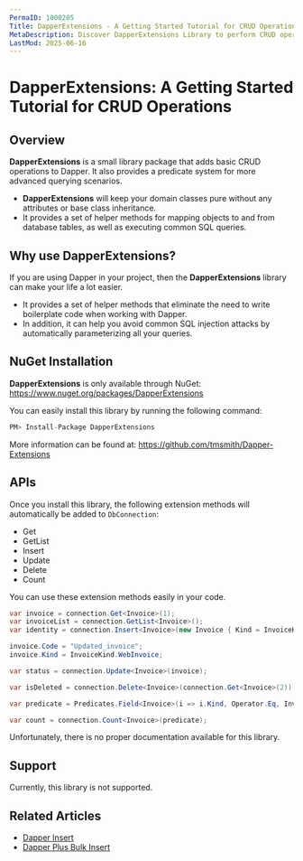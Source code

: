 ```yaml
---
PermaID: 1000205
Title: DapperExtensions - A Getting Started Tutorial for CRUD Operations
MetaDescription: Discover DapperExtensions Library to perform CRUD operations such as Get, GetList, Insert, Update, Delete, Count. Learn about DapperExtensions limitations and how to install it with NuGet.
LastMod: 2025-06-16
---
```


# DapperExtensions: A Getting Started Tutorial for CRUD Operations

## Overview

**DapperExtensions** is a small library package that adds basic CRUD operations to Dapper. It also provides a predicate system for more advanced querying scenarios. 

 - **DapperExtensions** will keep your domain classes pure without any attributes or base class inheritance.
 - It provides a set of helper methods for mapping objects to and from database tables, as well as executing common SQL queries.

## Why use DapperExtensions?

If you are using Dapper in your project, then the **DapperExtensions** library can make your life a lot easier. 

 - It provides a set of helper methods that eliminate the need to write boilerplate code when working with Dapper. 
 - In addition, it can help you avoid common SQL injection attacks by automatically parameterizing all your queries.

## NuGet Installation

**DapperExtensions** is only available through NuGet: <a href="https://www.nuget.org/packages/DapperExtensions" target="_blank">https://www.nuget.org/packages/DapperExtensions</a>

You can easily install this library by running the following command:

```csharp
PM> Install-Package DapperExtensions 
```

More information can be found at: <a href="https://github.com/tmsmith/Dapper-Extensions" target="_blank">https://github.com/tmsmith/Dapper-Extensions</a>

## APIs

Once you install this library, the following extension methods will automatically be added to `DbConnection`:

- Get
- GetList
- Insert
- Update
- Delete
- Count

You can use these extension methods easily in your code.

```csharp
var invoice = connection.Get<Invoice>(1);
var invoiceList = connection.GetList<Invoice>();
var identity = connection.Insert<Invoice>(new Invoice { Kind = InvoiceKind.WebInvoice, Code = "Insert_Single_1" });

invoice.Code = "Updated_invoice";
invoice.Kind = InvoiceKind.WebInvoice;

var status = connection.Update<Invoice>(invoice);

var isDeleted = connection.Delete<Invoice>(connection.Get<Invoice>(2));

var predicate = Predicates.Field<Invoice>(i => i.Kind, Operator.Eq, InvoiceKind.WebInvoice);

var count = connection.Count<Invoice>(predicate);
```

Unfortunately, there is no proper documentation available for this library.

## Support

Currently, this library is not supported.

## Related Articles

- [Dapper Insert](/execute#example-execute-insert)
- [Dapper Plus Bulk Insert](/bulk-insert)
